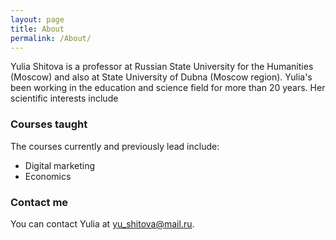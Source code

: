 ```yaml
---
layout: page
title: About
permalink: /About/
---
```


Yulia Shitova is a professor at Russian State University for the Humanities (Moscow) and also at State University of Dubna (Moscow region). Yulia's been working in the education and science field for more than 20 years. Her scientific interests include  

### Courses taught

The courses currently and previously lead include:
- Digital marketing
- Economics

### Contact me

You can contact Yulia at [yu_shitova@mail.ru](mailto:yu_shitova@mail.ru).
